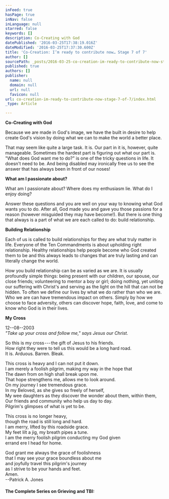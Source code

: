 ```yaml
---
inFeed: true
hasPage: true
inNav: false
inLanguage: null
starred: false
keywords: []
description: Co-Creating with God
datePublished: '2016-03-25T17:38:19.016Z'
dateModified: '2016-03-25T17:37:30.600Z'
title: 'Co-Creation: I’m ready to contribute now… Stage 7 of 7'
author: []
sourcePath: _posts/2016-03-25-co-creation-im-ready-to-contribute-now-stage-7-of-7.md
published: true
authors: []
publisher:
  name: null
  domain: null
  url: null
  favicon: null
url: co-creation-im-ready-to-contribute-now-stage-7-of-7/index.html
_type: Article

---
```

**Co-Creating with God**

Because we are made in God's image, we have the built in desire to help create God's vision by doing what we can to make the world a better place.

That may seem like quite a large task. It is. Our part in it is, however, quite manageable. Sometimes the hardest part is figuring out what our part is. "What does God want me to do?" is one of the tricky questions in life. It doesn't need to be. And being disabled may ironically free us to see the answer that has always been in front of our noses!

**What am I passionate about?**

What am I passionate about? Where does my enthusiasm lie. What do I enjoy doing?

Answer these questions and you are well on your way to knowing what God wants you to do. After all, God made you and gave you those passions for a reason (however misguided they may have become!). But there is one thing that always is a part of what we are each called to do: build relationship.

**Building Relationship**

Each of us is called to build relationships for they are what truly matter in life. Everyone of the Ten Commandments is about upholding right relationship. Healthy relationships help people become who God created them to be and this always leads to changes that are truly lasting and can literally change the world.

How you build relationship can be as varied as we are. It is usually profoundly simple things: being present with our children, our spouse, our close friends; volunteering to mentor a boy or girl; doing nothing, yet uniting our suffering with Christ's and serving as the light on the hill that can not be hidden. To often we define our lives by what we do rather than who we are. Who we are can have tremendous impact on others. Simply by how we choose to face adversity, others can discover hope, faith, love, and come to know who God is in their lives.

**My Cross**

12--08--2003  
_"Take up your cross and follow me," says Jesus our Christ._

So this is my cross --- the gift of Jesus to his friends.  
How right they were to tell us this would be a long hard road.  
It is. Arduous. Barren. Bleak.

This cross is heavy and I can not put it down.  
I am merely a foolish pilgrim, making my way in the hope that  
The dawn from on high shall break upon me.  
That hope strengthens me, allows me to look around.  
On my journey I see tremendous grace.  
In my Beloved, as she gives so freely of herself,  
My wee daughters as they discover the wonder about them, within them,  
Our friends and community who help us day to day.  
Pilgrim's glimpses of what is yet to be.

This cross is no longer heavy,  
though the road is still long and hard.  
I am merry, lifted by this roadside grace.  
My feet lilt a jig, my breath pipes a tune.  
I am the merry foolish pilgrim conducting my God given  
errand ere I head for home.

God grant me always the grace of foolishness  
that I may see your grace boundless about me  
and joyfully travel this pilgrim's journey  
as I strive to be your hands and feet.  
Amen.  
--Patrick A. Jones

#### The Complete Series on Grieving and TBI: